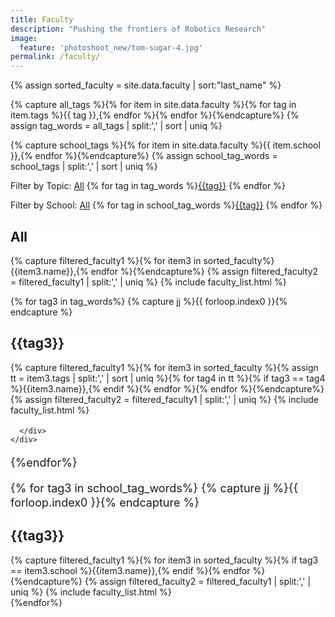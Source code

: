 ```yaml
---
title: Faculty
description: "Pushing the frontiers of Robotics Research"
image:
  feature: 'photoshoot_new/tom-sugar-4.jpg'
permalink: /faculty/
---
```


<style type="text/css">
  .noborder {border:0px;
  border-color:rgb(255,255,255);
  box-shadow:none;
  background-color:rgb(255,255,255);}
  .panel p {font-size: 1.125rem;
line-height: 1.44rem;}

  </style>

{% assign sorted_faculty = site.data.faculty | sort:"last_name" %}

{% capture all_tags %}{% for item in site.data.faculty %}{% for tag in item.tags %}{{ tag }},{% endfor %}{% endfor %}{%endcapture%}
{% assign tag_words = all_tags | split:',' | sort | uniq %}

{% capture school_tags %}{% for item in site.data.faculty %}{{ item.school }},{% endfor %}{%endcapture%}
{% assign school_tag_words = school_tags | split:',' | sort | uniq %}

<p>Filter by Topic: <a data-toggle="collapse" data-parent="#accordion" href="#all"><span class="badge">All</span></a> {% for tag in tag_words %}<a data-toggle="collapse" data-parent="#accordion" href="#{{tag}}"><span class="badge">{{tag}}</span></a> {% endfor %}</p>
<p>Filter by School: <a data-toggle="collapse" data-parent="#accordion" href="#all"><span class="badge">All</span></a> {% for tag in school_tag_words %}<a data-toggle="collapse" data-parent="#accordion" href="#{{tag}}"><span class="badge">{{tag}}</span></a> {% endfor %}</p>

<div class="panel-group" id="accordion">
  <div class="noborder panel panel-default">
    <div id="all" class="panel-collapse collapse in">
      <h2>All</h2>
      {% capture filtered_faculty1 %}{% for item3 in sorted_faculty%}{{item3.name}},{% endfor %}{%endcapture%}
      {% assign filtered_faculty2 = filtered_faculty1 | split:',' | uniq %}
      {% include faculty_list.html %}
    </div>
  </div>

  {% for tag3 in tag_words%}
    {% capture jj %}{{ forloop.index0 }}{% endcapture %}
    <div class="noborder panel panel-default">
      <div id="{{tag3}}" class="panel-collapse collapse">
        <h2>{{tag3}}</h2>
        {% capture filtered_faculty1 %}{% for item3 in sorted_faculty %}{% assign tt = item3.tags | split:',' | sort | uniq %}{% for tag4 in tt %}{% if tag3 == tag4 %}{{item3.name}},{% endif %}{% endfor %}{% endfor %}{%endcapture%}
        {% assign filtered_faculty2 = filtered_faculty1 | split:',' | uniq %}
        {% include faculty_list.html %}

      </div>
    </div>
  {%endfor%}

  {% for tag3 in school_tag_words%}
    {% capture jj %}{{ forloop.index0 }}{% endcapture %}
    <div class="noborder panel panel-default">
      <div id="{{tag3}}" class="panel-collapse collapse">
        <h2>{{tag3}}</h2>
        {% capture filtered_faculty1 %}{% for item3 in sorted_faculty %}{% if tag3 == item3.school %}{{item3.name}},{% endif %}{% endfor %}{%endcapture%}
        {% assign filtered_faculty2 = filtered_faculty1 | split:',' | uniq %}
        {% include faculty_list.html %}
      </div>
    </div>
  {%endfor%}  
</div>
